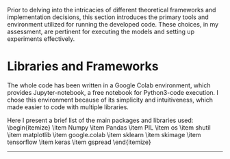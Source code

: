 Prior to delving into the intricacies of different theoretical frameworks and implementation decisions, this section introduces the primary tools and environment utilized for running the developed code. These choices, in my assessment, are pertinent for executing the models and setting up experiments effectively.

# Libraries and Frameworks
The whole code has been written in a Google Colab environment, which provides Jupyter-notebook, a free notebook for Python$3$-code execution. I chose this environment because of its simplicity and intuitiveness, which made easier to code with multiple libraries.

Here I present a brief list of the main packages and libraries used:
\begin{itemize}
\item Numpy
\item Pandas
\item PIL
\item os
\item shutil
\item matplotlib
\item google.colab
\item sklearn
\item skimage
\item tensorflow
\item keras
\item gspread
\end{itemize}

-----